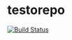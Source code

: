 # testorepo
[![Build Status](http://kube20:32020/api/badges/ark/testorepo/status.svg)](http://kube20:32020/ark/testorepo)
